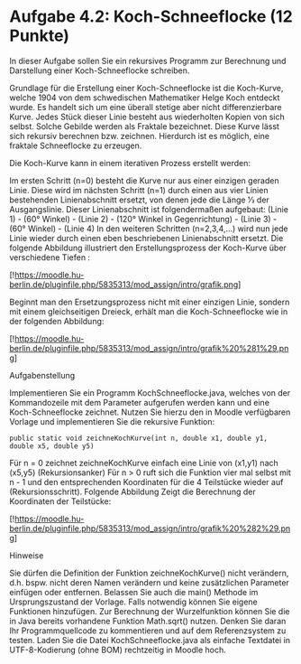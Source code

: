 # Aufgabe 4.2: Koch-Schneeflocke (12 Punkte)
In dieser Aufgabe sollen Sie ein rekursives Programm zur Berechnung und Darstellung einer Koch-Schneeflocke schreiben.

Grundlage für die Erstellung einer Koch-Schneeflocke ist die Koch-Kurve, welche 1904 von dem schwedischen Mathematiker Helge Koch entdeckt wurde. Es handelt sich um eine überall stetige aber nicht differenzierbare Kurve. Jedes Stück dieser Linie besteht aus wiederholten Kopien von sich selbst. Solche Gebilde werden als Fraktale bezeichnet. Diese Kurve lässt sich rekursiv berechnen bzw. zeichnen. Hierdurch ist es möglich, eine fraktale Schneeflocke zu erzeugen.

Die Koch-Kurve kann in einem iterativen Prozess erstellt werden:

Im ersten Schritt (n=0) besteht die Kurve nur aus einer einzigen geraden Linie.
Diese wird im nächsten Schritt (n=1) durch einen aus vier Linien bestehenden
Linienabschnitt ersetzt, von denen jede die Länge 1⁄3 der Ausgangslinie. Dieser
Linienabschnitt ist folgendermaßen aufgebaut: (Linie 1) - (60° Winkel) - (Linie 2) - (120° Winkel in Gegenrichtung) - (Linie 3) - (60° Winkel) - (Linie 4)
In den weiteren Schritten (n=2,3,4,...)  wird nun jede Linie wieder durch einen eben beschriebenen Linienabschnitt ersetzt.
Die folgende Abbildung illustriert den Erstellungsprozess der Koch-Kurve über verschiedene Tiefen :

[!https://moodle.hu-berlin.de/pluginfile.php/5835313/mod_assign/intro/grafik.png]

Beginnt man den Ersetzungsprozess nicht mit einer einzigen Linie, sondern mit einem
gleichseitigen Dreieck, erhält man die Koch-Schneeflocke wie in der folgenden Abbildung:

[!https://moodle.hu-berlin.de/pluginfile.php/5835313/mod_assign/intro/grafik%20%281%29.png]

Aufgabenstellung

Implementieren Sie ein Programm KochSchneeflocke.java, welches von der Kommandozeile mit dem Parameter
aufgerufen werden kann und eine Koch-Schneeflocke zeichnet. Nutzen Sie hierzu den in Moodle verfügbaren Vorlage und implementieren Sie die rekursive Funktion:


```
public static void zeichneKochKurve(int n, double x1, double y1, double x5, double y5)
```
Für n = 0 zeichnet zeichneKochKurve einfach eine Linie von (x1,y1) nach (x5,y5) (Rekursionsanker)
Für n > 0 ruft sich die Funktion vier mal selbst mit n - 1 und den entsprechenden Koordinaten für die 4 Teilstücke wieder auf (Rekursionsschritt). Folgende Abbildung Zeigt die Berechnung der Koordinaten der Teilstücke:

[!https://moodle.hu-berlin.de/pluginfile.php/5835313/mod_assign/intro/grafik%20%282%29.png]

Hinweise

Sie dürfen die Definition der Funktion zeichneKochKurve() nicht verändern, d.h. bspw. nicht deren Namen verändern und keine zusätzlichen Parameter einfügen oder entfernen.
Belassen Sie auch die main() Methode im Ursprungszustand der Vorlage.
Falls notwendig können Sie eigene Funktionen hinzufügen.
Zur Berechnung der Wurzelfunktion können Sie die in Java bereits vorhandene Funktion Math.sqrt() nutzen.
Denken Sie daran Ihr Programmquellcode zu kommentieren und auf dem Referenzsystem zu testen. Laden Sie die Datei KochSchneeflocke.java als einfache Textdatei in UTF-8-Kodierung (ohne BOM) rechtzeitig in Moodle hoch.